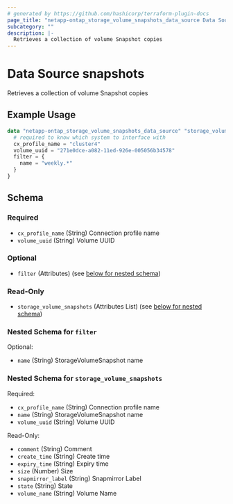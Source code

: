 ```yaml
---
# generated by https://github.com/hashicorp/terraform-plugin-docs
page_title: "netapp-ontap_storage_volume_snapshots_data_source Data Source - terraform-provider-netapp-ontap"
subcategory: ""
description: |-
  Retrieves a collection of volume Snapshot copies
---
```


# Data Source snapshots

Retrieves a collection of volume Snapshot copies
## Example Usage
```terraform
data "netapp-ontap_storage_volume_snapshots_data_source" "storage_volume_snapshots" {
  # required to know which system to interface with
  cx_profile_name = "cluster4"
  volume_uuid = "271e0dce-a082-11ed-926e-005056b34578"
  filter = {
    name = "weekly.*"
  }
}
```



<!-- schema generated by tfplugindocs -->
## Schema

### Required

- `cx_profile_name` (String) Connection profile name
- `volume_uuid` (String) Volume UUID

### Optional

- `filter` (Attributes) (see [below for nested schema](#nestedatt--filter))

### Read-Only

- `storage_volume_snapshots` (Attributes List) (see [below for nested schema](#nestedatt--storage_volume_snapshots))

<a id="nestedatt--filter"></a>
### Nested Schema for `filter`

Optional:

- `name` (String) StorageVolumeSnapshot name


<a id="nestedatt--storage_volume_snapshots"></a>
### Nested Schema for `storage_volume_snapshots`

Required:

- `cx_profile_name` (String) Connection profile name
- `name` (String) StorageVolumeSnapshot name
- `volume_uuid` (String) Volume UUID

Read-Only:

- `comment` (String) Comment
- `create_time` (String) Create time
- `expiry_time` (String) Expiry time
- `size` (Number) Size
- `snapmirror_label` (String) Snapmirror Label
- `state` (String) State
- `volume_name` (String) Volume Name


